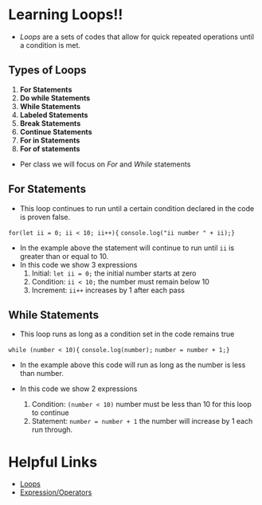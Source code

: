 # Learning Loops!!

- *Loops* are a sets of codes that allow for quick repeated operations until a condition is met.

## Types of Loops

1. **For Statements**
2. **Do while Statements**
3. **While Statements**
4. **Labeled Statements**
5. **Break Statements**
6. **Continue Statements**
7. **For in Statements**
8. **For of statements**

- Per class we will focus on *For* and *While* statements

## For Statements

- This loop continues to run until a certain condition declared in the code is proven false.

`for(let ii = 0; ii < 10; ii++){`
  `console.log("ii number " + ii);}`

- In the example above the statement will continue to run until `ii` is greater than or equal to 10.
- In this code we show 3 expressions
    1. Initial: `let ii = 0;` the initial number starts at zero
    2. Condition: `ii < 10;` the number must remain below 10
    3. Increment: `ii++` increases by 1 after each pass

## While Statements

- This loop runs as long as a condition set in the code remains true

`while (number < 10){`
  `console.log(number);`
  `number = number + 1;}`

- In the example above this code will run as long as the number is less than number. 

- In this code we show 2 expressions
    1. Condition: `(number < 10)` number must be less than 10 for this loop to continue
    2. Statement: `number = number + 1` the number will increase by 1 each run through.

# Helpful Links

- [Loops](https://developer.mozilla.org/en-US/docs/Web/JavaScript/Guide/Loops_and_iteration)
- [Expression/Operators](https://developer.mozilla.org/en-US/docs/Web/JavaScript/Guide/Expressions_and_Operators)